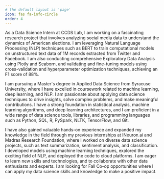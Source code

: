 ```yaml
---
# the default layout is 'page'
icon: fas fa-info-circle
order: 4
---
```



As a Data Science Intern at CCDS Lab, I am working on a fascinating research project that involves analyzing social media data to understand the dynamics of American elections. I am leveraging Natural Language Processing (NLP) techniques such as BERT to train computational models on unstructured text data of 1M records extracted from Twitter and Facebook. I am also conducting comprehensive Exploratory Data Analysis using Plotly and Seaborn, and validating and fine-tuning models using cross-validation and hyperparameter optimization techniques, achieving an F1 score of 88%.

I am pursuing a Master's degree in Applied Data Science from Syracuse University, where I have excelled in coursework related to machine learning, deep learning, and NLP. I am passionate about applying data science techniques to drive insights, solve complex problems, and make meaningful contributions. I have a strong foundation in statistical analysis, machine learning algorithms, and deep learning architectures, and I am proficient in a wide range of data science tools, libraries, and programming languages such as Python, SQL, R, PySpark, NLTK, TensorFlow, and Git.

I have also gained valuable hands-on experience and expanded my knowledge in the field through my previous internships at INeuron.ai and Madras Research Foundation, where I worked on diverse data science projects, such as text summarization, sentiment analysis, and classification. I developed models using machine learning techniques, explored the exciting field of NLP, and deployed the code to cloud platforms. I am eager to learn new skills and technologies, and to collaborate with other data enthusiasts and experts. I am looking for Fall Co-op opportunities where I can apply my data science skills and knowledge to make a positive impact.

